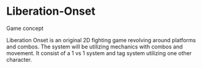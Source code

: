 # Liberation-Onset

Game concept 

Liberation Onset is an original 2D fighting game revolving around platforms and combos. The system will be utilizing mechanics with combos and movement. It consist of a 1 vs 1 system and tag system utilizing one other character.

